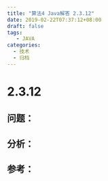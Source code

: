 ```yaml
---
title: "算法4 Java解答 2.3.12"
date: 2019-02-22T07:37:12+08:00
draft: false
tags:
   - JAVA
categories:
  - 技术
  - 归档
---
```



# 2.3.12

## 问题：


## 分析：


## 参考：


